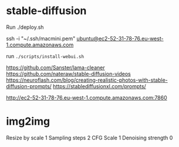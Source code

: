 # stable-diffusion


Run ./deploy.sh

ssh -i "~/.ssh/macmini.pem" ubuntu@ec2-52-31-78-76.eu-west-1.compute.amazonaws.com

run `./scripts/install-webui.sh`

https://github.com/Sanster/lama-cleaner
https://github.com/nateraw/stable-diffusion-videos
https://neuroflash.com/blog/creating-realistic-photos-with-stable-diffusion-prompts/
https://stablediffusionxl.com/prompts/



http://ec2-52-31-78-76.eu-west-1.compute.amazonaws.com:7860



img2img
=======

Resize by scale 1
Sampling steps 2
CFG Scale 1
Denoising strength 0
